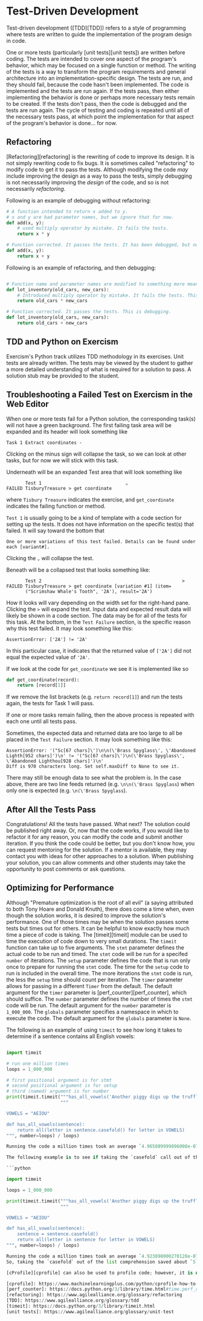 # Test-Driven Development

Test-driven development ([TDD][TDD]) refers to a style of programming where tests are written to guide the implementation of the program design in code.

One or more tests (particularly [unit tests][unit tests]) are written before coding.
The tests are intended to cover one aspect of the program's behavior, which may be focused on a single function or method.
The writing of the tests is a way to transform the program requirements and general architecture into an implementation-specific design.
The tests are run, and they should fail, because the code hasn't been implemented.
The code is implemented and the tests are run again.
If the tests pass, then either implementing the behavior is done or perhaps more necessary tests remain to be created.
If the tests don't pass, then the code is debugged and the tests are run again.
The cycle of testing and coding is repeated until all of the necessary tests pass, at which point the implementation for that aspect of the program's behavior is done... for now.

## Refactoring

[Refactoring][refactoring] is the rewriting of code to improve its design.
It is not simply rewriting code to fix bugs.
It is sometimes called "refactoring" to modify code to get it to pass the tests.
Although modifying the code _may_ include improving the design as a way to pass the tests, simply debugging is not necessarily improving the _design_ of the code, and so is not necessarily _refactoring_.

Following is an example of debugging without refactoring:

```python
# A function intended to return x added to y.
# x and y are bad parameter names, but we ignore that for now.
def add(x, y):
    # used multiply operator by mistake. It fails the tests.
    return x * y

# Function corrected. It passes the tests. It has been debugged, but not refactored.
def add(x, y):
    return x + y
```


Following is an example of refactoring, and then debugging:

```python

# Function name and parameter names are modified to something more meaningful. This is refactoring.
def lot_inventory(old_cars, new_cars):
    # Introduced multiply operator by mistake. It fails the tests. This is why we test.
    return old_cars * new_cars

# Function corrected. It passes the tests. This is debugging.
def lot_inventory(old_cars, new_cars):
    return old_cars + new_cars

```

## TDD and Python on Exercism

Exercism's Python track utilizes TDD methodology in its exercises.
Unit tests are already written.
The tests may be viewed by the student to gather a more detailed understanding of what is required for a solution to pass.
A solution stub may be provided to the student.

## Troubleshooting a Failed Test on Exercism in the Web Editor

When one or more tests fail for a Python solution, the corresponding task(s) will not have a green background.
The first failing task area will be expanded and its header will look something like

```
Task 1 Extract coordinates -
```

Clicking on the minus sign will collapse the task, so we can look at other tasks, but for now we will stick with this task.

Underneath will be an expanded Test area that will look something like

```
       Test 1                               ⌄
FAILED TisburyTreasure > get coordinate
```

where `Tisbury Treasure` indicates the exercise, and `get_coordinate` indicates the failing function or method.

`Test 1` is usually going to be a kind of template with a code section for setting up the tests.
It does not have information on the specific test(s) that failed.
It will say toward the bottom that

```
One or more variations of this test failed. Details can be found under each [variant#].
```

Clicking the `⌄` will collapse the test.

Beneath will be a collapsed test that looks something like:

```
       Test 2                                                    >
FAILED TisburyTreasure > get coordinate [variation #1] (item=
       ("Scrimshaw Whale's Tooth", '2A'), result='2A')

```

How it looks will vary depending on the width set for the right-hand pane.
Clicking the `>` will expand the test.
Input data and expected result data will likely be shown in a code section.
The data may be for all of the tests for this task.
At the bottom, in the `Test Failure` section, is the specific reason why this test failed.
It may look something like this:

```
AssertionError: ['2A'] != '2A'
```

In this particular case, it indicates that the returned value of `['2A']` did not equal the expected value of `'2A'`.

If we look at the code for `get_coordinate` we see it is implemented like so

```python
def get_coordinate(record):
    return [record[1]]
```

If we remove the list brackets (e.g. `return record[1]`) and run the tests again, the tests for Task 1 will pass.

If one or more tasks remain failing, then the above process is repeated with each one until all tests pass.

Sometimes, the expected data and returned data are too large to all be placed in the `Test Failure` section.
It may look something like this:

```
AssertionError: '("Sc[67 chars]\')\n\n(\'Brass Spyglass\', \'Abandoned Lighth[952 chars]')\n' != '("Sc[67 chars]\')\n(\'Brass Spyglass\', \'Abandoned Lighthou[928 chars]')\n'
Diff is 970 characters long. Set self.maxDiff to None to see it.
```

There may still be enough data to see what the problem is.
In the case above, there are two line feeds returned (e.g. `\n\n(\'Brass Spyglass`) when only one is expected (e.g. `\n(\'Brass Spyglass`).

## After All the Tests Pass

Congratulations!
All the tests have passed.
What next?
The solution could be published right away.
Or, now that the code works, if you would like to refactor it for any reason, you can modify the code and submit another iteration.
If you think the code could be better, but you don't know how, you can request mentoring for the solution.
If a mentor is available, they may contact you with ideas for other approaches to a solution.
When publishing your solution, you can allow comments and other students may take the opportunity to post comments or ask questions.

## Optimizing for Performance

Although "Premature optimization is the root of all evil" (a saying attributed to both Tony Hoare and Donald Knuth), there does come a time when, even though the solution works, it is desired to improve the solution's performance.
One of those times may be when the solution passes some tests but times out for others.
It can be helpful to know exactly how much time a piece of code is taking.
The [timeit][timeit] module can be used to time the execution of code down to very small durations.
The `timeit` function can take up to five arguments.
The `stmt` parameter defines the actual code to be run and timed.
The `stmt` code will be run for a specifed `number` of iterations.
The `setup` parameter defines the code that is run only once to prepare for running the `stmt` code.
The time for the `setup` code to run is included in the overall time.
The more iterations the `stmt` code is run, the less the `setup` time should count per iteration.
The `timer` parameter allows for passing in a different `Timer` from the default.
The default argument for the `timer` parameter is [perf_counter][perf_counter], which should suffice.
The `number` parameter defines the number of times the `stmt` code will be run.
The default argument for the `number` parameter is `1_000_000`.
The `globals` parameter specifies a namespace in which to execute the code.
The default argument for the `globals` parameter is `None`.

The following is an example of using `timeit` to see how long it takes to determine if a sentence contains all English vowels:

```python

import timeit

# run one million times
loops = 1_000_000

# first positional argument is for stmt
# second positional argument is for setup
# third (named) argument is for number
print(timeit.timeit("""has_all_vowels('Another piggy digs up the truffles.')""",
                    """

VOWELS = "AEIOU"

def has_all_vowels(sentence):
    return all(letter in sentence.casefold() for letter in VOWELS)
""", number=loops) / loops)

Running the code a million times took an average `4.965089999896008e-07` seconds per call (about `497` nanoseconds per call).

The following example is to see if taking the `casefold` call out of the list comprehension saves any time:

```python

import timeit

loops = 1_000_000

print(timeit.timeit("""has_all_vowels('Another piggy digs up the truffles.')""",
                    """

VOWELS = "AEIOU"

def has_all_vowels(sentence):
    sentence = sentence.casefold()
    return all(letter in sentence for letter in VOWELS)
""", number=loops) / loops)

Running the code a million times took an average `4.923898000270128e-07` seconds per call (about `492` nanoseconds per call.)
So, taking the `casefold` out of the list comprehension saved about `5` nanoseconds per call, or about `5` milliseconds total for a million calls.

[cProfile][cprofile] can also be used to profile code; however, it is not as granular, since it only goes down to millisecond durations.

[cprofile]: https://www.machinelearningplus.com/python/cprofile-how-to-profile-your-python-code/
[perf_counter]: https://docs.python.org/3/library/time.html#time.perf_counter
[refactoring]: https://www.agilealliance.org/glossary/refactoring
[TDD]: https://www.agilealliance.org/glossary/tdd
[timeit]: https://docs.python.org/3/library/timeit.html
[unit tests]: https://www.agilealliance.org/glossary/unit-test
